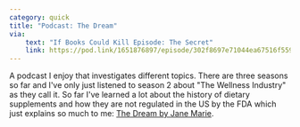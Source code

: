 ```yaml
---
category: quick
title: "Podcast: The Dream"
via:
    text: "If Books Could Kill Episode: The Secret"
    link: https://pod.link/1651876897/episode/302f8697e71044ea67516f5597b66f22
---
```

A podcast I enjoy that investigates different topics. There are three seasons so far and I've only just listened to season 2 about "The Wellness Industry" as they call it. So far I've learned a lot about the history of dietary supplements and how they are not regulated in the US by the FDA which just explains so much to me: [The Dream by Jane Marie](https://www.pushkin.fm/podcasts/the-dream).
